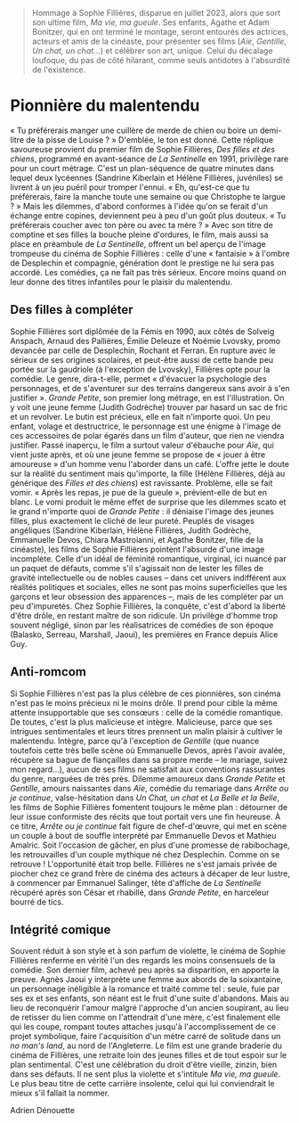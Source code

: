 > Hommage à Sophie Fillières, disparue en juillet 2023, alors que sort son ultime film, _Ma vie, ma gueule_. Ses enfants, Agathe et Adam Bonitzer, qui en ont terminé le montage, seront entourés des actrices, acteurs et amis de la cinéaste, pour présenter ses films (_Aïe_, _Gentille_, _Un chat, un chat_...) et célébrer son art, unique. Celui du décalage loufoque, du pas de côté hilarant, comme seuls antidotes à l'absurdité de l'existence.

# Pionnière du malentendu

« Tu préférerais manger une cuillère de merde de chien ou boire un demi-litre de la pisse de Louise ? » D'emblée, le ton est donné. Cette réplique savoureuse provient du premier film de Sophie Fillières, _Des filles et des chiens_, programmé en avant-séance de _La Sentinelle_ en 1991, privilège rare pour un court métrage. C'est un plan-séquence de quatre minutes dans lequel deux lycéennes (Sandrine Kiberlain et Hélène Fillières, juvéniles) se livrent à un jeu puéril pour tromper l'ennui. « Eh, qu'est-ce que tu préférerais, faire la manche toute une semaine ou que Christophe te largue ? » Mais les dilemmes, d'abord conformes à l'idée qu'on se ferait d'un échange entre copines, deviennent peu à peu d'un goût plus douteux. « Tu préférerais coucher avec ton père ou avec ta mère ? » Avec son titre de comptine et ses filles la bouche pleine d'ordures, le film, mais aussi sa place en préambule de _La Sentinelle_, offrent un bel aperçu de l'image trompeuse du cinéma de Sophie Fillières : celle d'une « fantaisie » à l'ombre de Desplechin et compagnie, génération dont le prestige ne lui sera pas accordé. Les comédies, ça ne fait pas très sérieux. Encore moins quand on leur donne des titres infantiles pour le plaisir du malentendu.

## Des filles à compléter

Sophie Fillières sort diplômée de la Fémis en 1990, aux côtés de Solveig Anspach, Arnaud des Pallières, Émilie Deleuze et Noémie Lvovsky, promo devancée par celle de Desplechin, Rochant et Ferran. En rupture avec le sérieux de ses origines scolaires, et peut-être aussi de cette bande peu portée sur la gaudriole (à l'exception de Lvovsky), Fillières opte pour la comédie. Le genre, dira-t-elle, permet « d'évacuer la psychologie des personnages, et de s'aventurer sur des terrains dangereux sans avoir à s'en justifier ». _Grande Petite_, son premier long métrage, en est l'illustration. On y voit une jeune femme (Judith Godrèche) trouver par hasard un sac de fric et un revolver. Le butin est précieux, elle en fait n'importe quoi. Un peu enfant, volage et destructrice, le personnage est une énigme à l'image de ces accessoires de polar égarés dans un film d'auteur, que rien ne viendra justifier. Passé inaperçu, le film a surtout valeur d'ébauche pour _Aïe_, qui vient juste après, et où une jeune femme se propose de « jouer à être amoureuse » d'un homme venu l'aborder dans un café. L'offre jette le doute sur la réalité du sentiment mais qu'importe, la fille (Hélène Fillières, déjà au générique des _Filles et des chiens_) est ravissante. Problème, elle se fait vomir. « Après les repas, je pue de la gueule », prévient-elle de but en blanc. Le vomi produit le même effet de surprise que les dilemmes scato et le grand n'importe quoi de _Grande Petite_ : il déniaise l'image des jeunes filles, plus exactement le cliché de leur pureté. Peuplés de visages angéliques (Sandrine Kiberlain, Hélène Fillières, Judith Godrèche, Emmanuelle Devos, Chiara Mastroianni, et Agathe Bonitzer, fille de la cinéaste), les films de Sophie Fillières pointent l'absurde d'une image incomplète. Celle d'un idéal de féminité romantique, virginal, ici nuancé par un paquet de défauts, comme s'il s'agissait non de lester les filles de gravité intellectuelle ou de nobles causes – dans cet univers indifférent aux réalités politiques et sociales, elles ne sont pas moins superficielles que les garçons et leur obsession des apparences –, mais de les compléter par un peu d'impuretés. Chez Sophie Fillières, la conquête, c'est d'abord la liberté d'être drôle, en restant maître de son ridicule. Un privilège d'homme trop souvent négligé, sinon par les réalisatrices de comédies de son époque (Balasko, Serreau, Marshall, Jaoui), les premières en France depuis Alice Guy.

## Anti-romcom

Si Sophie Fillières n'est pas la plus célèbre de ces pionnières, son cinéma n'est pas le moins précieux ni le moins drôle. Il prend pour cible la même attente insupportable que ses consœurs : celle de la comédie romantique. De toutes, c'est la plus malicieuse et intègre. Malicieuse, parce que ses intrigues sentimentales et leurs titres prennent un malin plaisir à cultiver le malentendu. Intègre, parce qu'à l'exception de _Gentille_ (que nuance toutefois cette très belle scène où Emmanuelle Devos, après l'avoir avalée, récupère sa bague de fiançailles dans sa propre merde – le mariage, suivez mon regard...), aucun de ses films ne satisfait aux conventions rassurantes du genre, narguées de très près. Dilemme amoureux dans _Grande Petite_ et _Gentille_, amours naissantes dans _Aïe_, comédie du remariage dans _Arrête ou je continue_, valse-hésitation dans _Un Chat, un chat_ et _La Belle et la Belle_, les films de Sophie Fillières fomentent toujours le même plan : détourner de leur issue conformiste des récits que tout portait vers une fin heureuse. À ce titre, _Arrête ou je continue_ fait figure de chef-d'œuvre, qui met en scène un couple à bout de souffle interprété par Emmanuelle Devos et Mathieu Amalric. Soit l'occasion de gâcher, en plus d'une promesse de rabibochage, les retrouvailles d'un couple mythique né chez Desplechin. Comme on se retrouve ! L'opportunité était trop belle. Fillières ne s'est jamais privée de piocher chez ce grand frère de cinéma des acteurs à décaper de leur lustre, à commencer par Emmanuel Salinger, tête d'affiche de _La Sentinelle_ récupéré après son César et rhabillé, dans _Grande Petite_, en harceleur bourré de tics.

## Intégrité comique

Souvent réduit à son style et à son parfum de violette, le cinéma de Sophie Fillières renferme en vérité l'un des regards les moins consensuels de la comédie. Son dernier film, achevé peu après sa disparition, en apporte la preuve. Agnès Jaoui y interprète une femme aux abords de la soixantaine, un personnage inéligible à la romance et traité comme tel : seule, fuie par ses ex et ses enfants, son néant est le fruit d'une suite d'abandons. Mais au lieu de reconquérir l'amour malgré l'approche d'un ancien soupirant, au lieu de retisser du lien comme on l'attendrait d'une mère, c'est finalement elle qui les coupe, rompant toutes attaches jusqu'à l'accomplissement de ce projet symbolique, faire l'acquisition d'un mètre carré de solitude dans un _no man's land_, au nord de l'Angleterre. Le film est une grande braderie du cinéma de Fillières, une retraite loin des jeunes filles et de tout espoir sur le plan sentimental. C'est une célébration du droit d'être vieille, zinzin, bien dans ses défauts. Il ne sent plus la violette et s'intitule _Ma vie, ma gueule_. Le plus beau titre de cette carrière insolente, celui qui lui conviendrait le mieux s'il fallait la nommer.

<div class="author">Adrien Dénouette</div>
